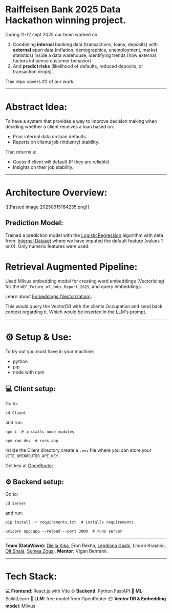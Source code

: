 # Raiffeisen Bank 2025 Data Hackathon winning project.

During 11-12 sept 2025 our team worked on:

1. Combining **internal** banking data (transactions, loans, deposits) with **external** open data (inflation, demographics, unemployment, market statistics) inside a data warehouse, identifying trends (how external factors influence customer behavior)
2. And **predict risks** (likelihood of defaults, reduced deposits, or transaction drops).

This repo covers #2 of our work.

---

# Abstract Idea:

To have a system that provides a way to improve decision making when deciding whether a client receives a loan based on:

- Prior internal data on loan defaults.
- Reports on clients job (industry) stability.

That returns a:

- Guess if client will default (If they are reliable)
- Insights on their job stability.

---

# Architecture Overview:

![[Pasted image 20250915164235.png]]

## Prediction Model:

Trained a prediction model with the [LogisticRegression](https://scikit-learn.org/stable/modules/generated/sklearn.linear_model.LogisticRegression.html) algorithm with data from: [Internal Dataset](https://www.kaggle.com/datasets/s3r1alsh0ck/finance-dataset-for-credit-risk-fraud-detection?resource=download) where we have imputed the default feature (values 1 or 0). Only numeric features were used.

# Retrieval Augmented Pipeline:

Used Milvus embedding model for creating word embeddings (Vectorizing) for the `WEF_Future_of_Jobs_Report_2025`, and query embeddings.

Learn about [Embeddings (Vectorization)](https://youtu.be/wjZofJX0v4M?si=7wK5jLa2KcKQMiKM&t=742).

This would query the VectorDB with the clients Occupation and send back context regarding it.
Which would be inserted in the LLM's prompt.

---

# ⚙️ Setup & Use:

To try out you must have in your machine:

- python
- pip
- node with npm

## 💻 Client setup:

Go to:

```
cd Client
```

and run:

```
npm i  # installs node modules
```

```
npm run dev  # runs app
```

Inside the Client directory create a `.env` file where you can store your `VITE_OPENROUTER_API_KEY` .

Get key at [OpenRouter](https://openrouter.ai/settings/keys)

## ⚙️ Backend setup:

Go to:

```
cd Server
```

and run:

```
pip install -r requirements.txt  # installs requirements
```

```
uvicorn app:app --reload --port 3000  # runs server
```

---

**Team (DataWave):** [Diella Kika](https://github.com/diellakika), Eron Rexha, [Lendiona Gashi](https://github.com/gashilendiona), Liburn Krasniqi, [Olt Shala](https://github.com/OltShala), [Sumea Zogaj](https://github.com/SumeaZ).
**Mentor:** Vigan Behrami.

---

# Tech Stack:

💻 **Frontend**: React.js with Vite
⚙️ **Backend**: Python FastAPI
🧠 **ML:** ScikitLearn
📖 **LLM**: free model from OpenRouter
📦 **Vector DB & Embedding model**: Milvus
